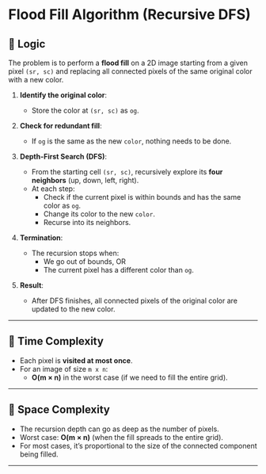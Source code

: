 # Flood Fill Algorithm (Recursive DFS)

## 🔹 Logic
The problem is to perform a **flood fill** on a 2D image starting from a given pixel `(sr, sc)` and replacing all connected pixels of the same original color with a new color.

1. **Identify the original color**:
   - Store the color at `(sr, sc)` as `og`.

2. **Check for redundant fill**:
   - If `og` is the same as the new `color`, nothing needs to be done.

3. **Depth-First Search (DFS)**:
   - From the starting cell `(sr, sc)`, recursively explore its **four neighbors** (up, down, left, right).
   - At each step:
     - Check if the current pixel is within bounds and has the same color as `og`.
     - Change its color to the new `color`.
     - Recurse into its neighbors.

4. **Termination**:
   - The recursion stops when:
     - We go out of bounds, OR
     - The current pixel has a different color than `og`.

5. **Result**:
   - After DFS finishes, all connected pixels of the original color are updated to the new color.

---

## 🔹 Time Complexity
- Each pixel is **visited at most once**.
- For an image of size `m x n`:
  - **O(m × n)** in the worst case (if we need to fill the entire grid).

---

## 🔹 Space Complexity
- The recursion depth can go as deep as the number of pixels.
- Worst case: **O(m × n)** (when the fill spreads to the entire grid).
- For most cases, it’s proportional to the size of the connected component being filled.

---